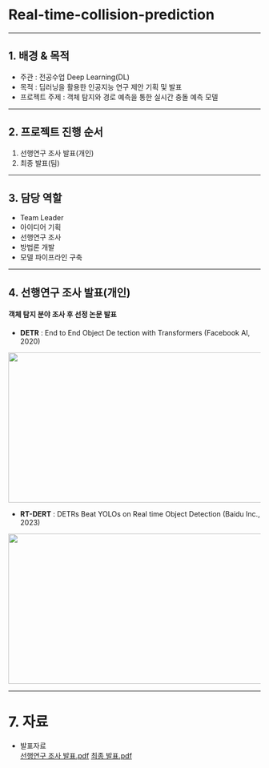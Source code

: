# Real-time-collision-prediction

---
## 1. 배경 & 목적
- 주관 : 전공수업 Deep Learning(DL)
- 목적 : 딥러닝을 활용한 인공지능 연구 제안 기획 및 발표
- 프로젝트 주제 : 객체 탐지와 경로 예측을 통한 실시간 충돌 예측 모델
---

## 2. 프로젝트 진행 순서
1. 선행연구 조사 발표(개인)
2. 최종 발표(팀)

---
## 3. 담당 역할
- Team Leader
- 아이디어 기획
- 선행연구 조사
- 방법론 개발
- 모델 파이프라인 구축
---
## 4. 선행연구 조사 발표(개인)
#### 객체 탐지 분야 조사 후 선정 논문 발표
- **DETR** : End to End Object De tection with Transformers (Facebook AI, 2020)
<img src="https://github.com/jihwan21/Real-time-collision-prediction/assets/96354328/12e7298a-0ee3-4dda-ac1f-38059fd31868" width="600" height="300"/>

- **RT-DERT** : DETRs Beat YOLOs on Real time Object Detection (Baidu Inc., 2023)
<img src="https://github.com/jihwan21/Real-time-collision-prediction/assets/96354328/eb6abf0b-dc9f-481a-b57b-1ffdac37fcfa" width="600" height="300"/>


---
# 7. 자료
- 발표자료  
  [선행연구 조사 발표.pdf]([https://drive.google.com/file/d/14xpeZK_nfvuU9xTuHHqFUKDm2bqCK5aJ/view?usp=drive_link](https://drive.google.com/file/d/1yVpEJaxesETHPn9F5NeQw57UR9uE3CxA/view?usp=drive_link))  
  [최종 발표.pdf]([https://drive.google.com/file/d/1SHvVGw5HNDjqzmD_SFMBxuIetEPE6vto/view?usp=drive_link](https://drive.google.com/file/d/1M-GCkQEfxnieRQqQHJyZffbGGVZfV2o7/view?usp=drive_link))
